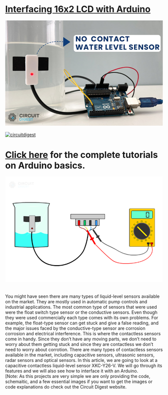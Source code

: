 # [Interfacing 16x2 LCD with Arduino](https://circuitdigest.com/microcontroller-projects/)

<img src="https://github.com/Circuit-Digest/Basic-Arduino-Tutorials-for-Beginners-/blob/052c569b4ad19f3851726636f5f83ea401472cb3/Interfacing%20Contactless%20Liquid-Level%20Sensor%20with%20Arduino/Artboard%201.jpg" width="" alt="alt_text" title="image_tooltip">
<br>

<br>
<a href="https://circuitdigest.com/tags/arduino"><img src="https://img.shields.io/static/v1?label=&labelColor=505050&message=Arduino Basic Tutorials Circuit Digest&color=%230076D6&style=social&logo=google-chrome&logoColor=%230076D6" alt="circuitdigest"/></a>
<br>

[<h1>Click here](https://circuitdigest.com/tags/arduino) for the complete tutorials on Arduino basics.</h1>


<img src="https://github.com/Circuit-Digest/Basic-Arduino-Tutorials-for-Beginners-/blob/b7f3acb6eda1a70a258b6af419ac2a6a6288c475/Interfacing%20Contactless%20Liquid-Level%20Sensor%20with%20Arduino/GIF-(Contactless-liquid-sensor).gif" width="" height="" /><br>
<br>
<br>
You might have seen there are many types of liquid-level sensors available on the market. They are mostly used in automatic pump controls and industrial applications. The most common type of sensors that were used were the float switch type sensor or the conductive sensors. Even though they were used commercially each type comes with its own problems. For example, the float-type sensor can get stuck and give a false reading, and the major issues faced by the conductive-type sensor are corrosion corrosion and electrical interference. This is where the contactless sensors come in handy. Since they don’t have any moving parts, we don’t need to worry about them getting stuck and since they are contactless we don’t need to worry about corrotion. There are many types of contactless sensors available in the market, including capacitive sensors, ultrasonic sensors, radar sensors and optical sensors. In this article, we are going to look at a capacitive contactless liquid-level sensor XKC-Y26-V. We will go through its features and we will also see how to interface it with an Arduino.
<br>
[Note: As this projects are very simple we are only providing the code, schemaitic, and a few essential images if you want to get the images or code explanations do check out the Circuit Digest website.
<br>
<br>


